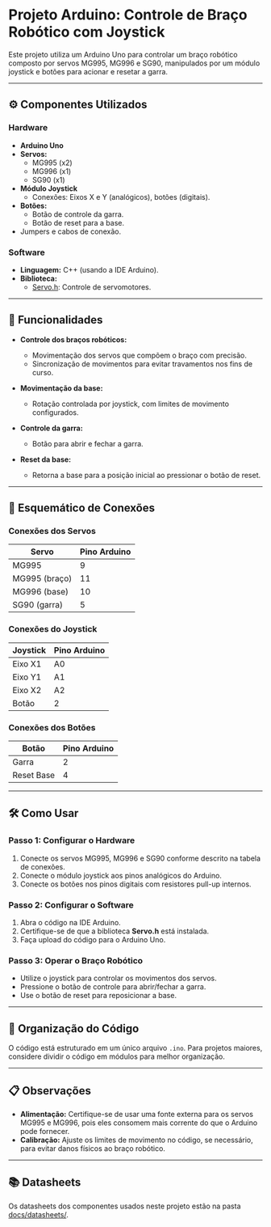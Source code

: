 # Projeto Arduino: Controle de Braço Robótico com Joystick

Este projeto utiliza um Arduino Uno para controlar um braço robótico composto por servos MG995, MG996 e SG90, manipulados por um módulo joystick e botões para acionar e resetar a garra.

---

## ⚙️ Componentes Utilizados

### Hardware
- **Arduino Uno**
- **Servos:**
  - MG995 (x2)
  - MG996 (x1)
  - SG90 (x1)
- **Módulo Joystick**
  - Conexões: Eixos X e Y (analógicos), botões (digitais).
- **Botões:**
  - Botão de controle da garra.
  - Botão de reset para a base.
- Jumpers e cabos de conexão.

### Software
- **Linguagem:** C++ (usando a IDE Arduino).
- **Biblioteca:**
  - [Servo.h](https://www.arduino.cc/reference/en/libraries/servo/): Controle de servomotores.

---

## 🚀 Funcionalidades

- **Controle dos braços robóticos:**
  - Movimentação dos servos que compõem o braço com precisão.
  - Sincronização de movimentos para evitar travamentos nos fins de curso.
  
- **Movimentação da base:**
  - Rotação controlada por joystick, com limites de movimento configurados.

- **Controle da garra:**
  - Botão para abrir e fechar a garra.

- **Reset da base:**
  - Retorna a base para a posição inicial ao pressionar o botão de reset.

---

## 🔌 Esquemático de Conexões

### Conexões dos Servos
| Servo            | Pino Arduino |
|-------------------|--------------|
| MG995            | 9            |
| MG995 (braço)    | 11           |
| MG996 (base)     | 10           |
| SG90 (garra)     | 5            |

### Conexões do Joystick
| Joystick | Pino Arduino |
|----------|--------------|
| Eixo X1  | A0           |
| Eixo Y1  | A1           |
| Eixo X2  | A2           |
| Botão    | 2            |

### Conexões dos Botões
| Botão         | Pino Arduino |
|---------------|--------------|
| Garra         | 2            |
| Reset Base    | 4            |

---

## 🛠️ Como Usar

### Passo 1: Configurar o Hardware
1. Conecte os servos MG995, MG996 e SG90 conforme descrito na tabela de conexões.
2. Conecte o módulo joystick aos pinos analógicos do Arduino.
3. Conecte os botões nos pinos digitais com resistores pull-up internos.

### Passo 2: Configurar o Software
1. Abra o código na IDE Arduino.
2. Certifique-se de que a biblioteca **Servo.h** está instalada.
3. Faça upload do código para o Arduino Uno.

### Passo 3: Operar o Braço Robótico
- Utilize o joystick para controlar os movimentos dos servos.
- Pressione o botão de controle para abrir/fechar a garra.
- Use o botão de reset para reposicionar a base.

---

## 📂 Organização do Código

O código está estruturado em um único arquivo `.ino`. Para projetos maiores, considere dividir o código em módulos para melhor organização.

---

## 📋 Observações

- **Alimentação:** Certifique-se de usar uma fonte externa para os servos MG995 e MG996, pois eles consomem mais corrente do que o Arduino pode fornecer.
- **Calibração:** Ajuste os limites de movimento no código, se necessário, para evitar danos físicos ao braço robótico.

---

## 📚 Datasheets
Os datasheets dos componentes usados neste projeto estão na pasta [docs/datasheets/](docs/datasheets/).
